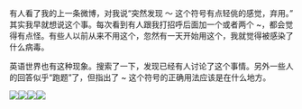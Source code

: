 有人看了我的上一条微博，对我说“突然发现 ～ 这个符号有点轻佻的感觉，弃用。” 其实我早就想说这个事。每次看到有人跟我打招呼后面加一个或者两个 ~，都会觉得有点怪。有些人以前从来不用这个，忽然有一天开始用这个，我就觉得被感染了什么病毒。

英语世界也有这种现象。搜索了一下，发现已经有人讨论了这个事情。另外一些人的回答似乎“跑题”了，但指出了 ~ 这个符号的正确用法应该是在什么地方。

![](https://yinwang1.files.wordpress.com/2020/08/img_1082.jpg?w=300&h=249)![](https://yinwang1.files.wordpress.com/2020/08/img_1083.jpg?w=300&h=147)![](https://yinwang1.files.wordpress.com/2020/08/img_1084.jpg?w=300&h=268)![](https://yinwang1.files.wordpress.com/2020/08/img_1085.jpg?w=300&h=227)
